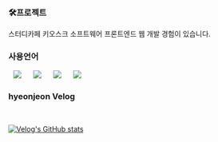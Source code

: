 <h3>🛠프로젝트</h3>
스터디카페 키오스크 소프트웨어 프론트엔드 웹 개발 경험이 있습니다.

<h3>사용언어</h3>
<div>
<img src="https://img.shields.io/badge/HTML5-E34F26?style=flat-square&logo=HTML5&logoColor=white" style="height : auto; margin-left : 10px; margin-right : 10px;"/>
<img src="https://img.shields.io/badge/CSS3-1572B6?style=flat-square&logo=CSS3&logoColor=white" style="height : auto; margin-left : 10px; margin-right : 10px;"/>
<img src="https://img.shields.io/badge/JavaScript-F7DF1E?style=flat-square&logo=JavaScript&logoColor=white" style="height : auto; margin-left : 10px; margin-right : 10px;"/>
<img src="https://img.shields.io/badge/PHP-777BB4?style=flat-square&logo=PHP&logoColor=white" style="height : auto; margin-left : 10px; margin-right : 10px;"/>
</div>

<h3>hyeonjeon Velog</h3>
</br>

[![Velog's GitHub stats](https://velog-readme-stats.vercel.app/api?name=leapyearday)](https://github.com/hyeonjeong_yu/velog-readme-stats)
